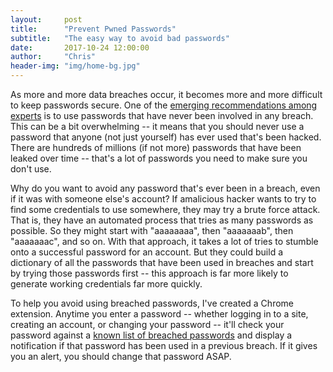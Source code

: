 ```yaml
---
layout:     post
title:      "Prevent Pwned Passwords"
subtitle:   "The easy way to avoid bad passwords"
date:       2017-10-24 12:00:00
author:     "Chris"
header-img: "img/home-bg.jpg"
---
```


As more and more data breaches occur, it becomes more and more difficult to keep passwords secure. One of the [emerging recommendations
among experts](https://www.troyhunt.com/passwords-evolved-authentication-guidance-for-the-modern-era/) is to use passwords that have never been involved in any breach. This can be a bit overwhelming -- it means that you should
never use a password that anyone (not just yourself) has ever used that's been hacked. There are hundreds of millions (if not more)
passwords that have been leaked over time -- that's a lot of passwords you need to make sure you don't use.

Why do you want to avoid any password that's ever been in a breach, even if it was with someone else's account? If amalicious hacker wants
to try to find some credentials to use somewhere, they may try a brute force attack. That is, they have an automated process that tries
as many passwords as possible. So they might start with "aaaaaaaa", then "aaaaaaab", then "aaaaaaac", and so on. With that approach, it
takes a lot of tries to stumble onto a successful password for an account. But they could build a dictionary of all the passwords that
have been used in breaches and start by trying those passwords first -- this approach is far more likely to generate working credentials
far more quickly.

To help you avoid using breached passwords, I've created a Chrome extension. Anytime you enter a password -- whether logging in to a site,
creating an account, or changing your password -- it'll check your password against a [known list of breached passwords](https://haveibeenpwned.com/Passwords) and display a notification if that password has been used in a previous breach. If it gives you an
alert, you should change that password ASAP.
